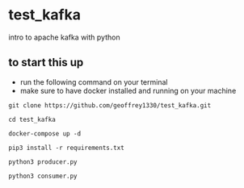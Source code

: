# test_kafka
intro to apache kafka with python

## to start this up
- run the following command on your terminal
- make sure to have docker installed and running on your machine
```
git clone https://github.com/geoffrey1330/test_kafka.git

cd test_kafka

docker-compose up -d 

pip3 install -r requirements.txt

python3 producer.py

python3 consumer.py
```
